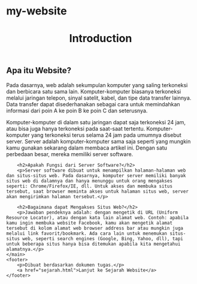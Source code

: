 # my-website
<!DOCTYPE html>
<html lang="id">
<head>
    <meta charset="UTF-8">
    <meta name="viewport" content="width=device-width, initial-scale=1.0">
    <title>Introduction</title>
</head>
<body>
    <header>
        <h1>Introduction</h1>
    </header>
    <main>
        <h2>Apa itu Website?</h2>
        <p>Pada dasarnya, web adalah sekumpulan komputer yang saling terkoneksi dan berbicara satu sama lain. Komputer-komputer biasanya terkoneksi melalui jaringan telepon, sinyal satelit, kabel, dan tipe data transfer lainnya. Data transfer dapat disederhanakan sebagai cara untuk memindahkan informasi dari poin A ke poin B ke poin C dan seterusnya.</p>
        <p>Komputer-komputer di dalam satu jaringan dapat saja terkoneksi 24 jam, atau bisa juga hanya terkoneksi pada saat-saat tertentu. Komputer-komputer yang terkoneksi terus selama 24 jam pada umumnya disebut server. Server adalah komputer-komputer sama saja seperti yang mungkin kamu gunakan sekarang dalam membaca artikel ini. Dengan satu perbedaan besar, mereka memiliki server software.</p>

        <h2>Apakah Fungsi dari Server Software?</h2>
        <p>Server software dibuat untuk menampilkan halaman-halaman web dan situs-situs web. Pada dasarnya, komputer server memiliki banyak situs web di dalamnya dan hanya menunggu untuk orang mengakses seperti: Chrome/Firefox/IE, dll. Untuk akses dan membuka situs tersebut, saat browser meminta akses untuk halaman situs web, server akan mengirimkan halaman tersebut.</p>

        <h2>Bagaimana dapat Mengakses Situs Web?</h2>
        <p>Jawaban pendeknya adalah: dengan mengetik di URL (Uniform Resource Locator), atau dengan kata lain alamat web. Contoh: apabila kamu ingin membuka website Facebook, kamu akan mengetik alamat tersebut di kolom alamat web browser address bar atau mungkin juga melalui link favorit/bookmark. Ada cara lain untuk menemukan situs-situs web, seperti search engines (Google, Bing, Yahoo, dll), tapi untuk beberapa situs hanya bisa ditemukan apabila kita mengetahui alamatnya.</p>
    </main>
    <footer>
        <p>Dibuat berdasarkan dokumen tugas.</p>
        <a href="sejarah.html">Lanjut ke Sejarah Website</a>
    </footer>
</body>
</html>
